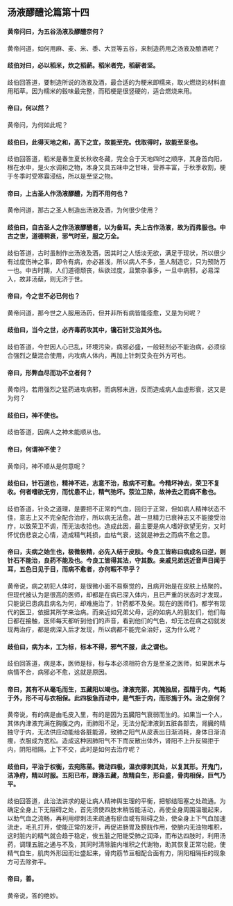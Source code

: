 ## 汤液醪醴论篇第十四

#### 黄帝问曰，为五谷汤液及醪醴奈何？

黄帝问道，如何用麻、麦、米、黍、大豆等五谷，来制造药用之汤液及酿酒呢？

#### 歧伯对曰，必以稻米，炊之稻薪。稻米者完，稻薪者坚。

歧伯回答道，要制造所说的汤液及酒，最合适的为粳米即糯来，取火燃烧的材料直用稻草。因为糯米的毂味最完整，而稻梗是很竖硬的，适合燃烧来用。

#### 帝曰，何以然？

黄帝问，为何如此呢？

#### 歧伯曰，此得天地之和，高下之宜，故能至完。伐取得时，故能至坚也。

歧伯回答道，稻米是春生夏长秋收冬藏，完全合于天地四时之顺序，其身首向阳，根在水中，是火水调和之物，本身又具五味中之甘味，营养丰富，于秋季收割，梗于冬季时受寒霜浸结，所以是至坚之物。

#### 帝曰，上古圣人作汤液醪醴，为而不用何也？

黄帝问道，那古之圣人制造出汤液及酒，为何很少使用？

#### 歧伯曰，自古圣人之作汤液醪醴者，以为备耳。夫上古作汤液，故为而弗服也。中古之世，道德稍衰，邪气时至，服之万全。

歧伯答道，古时虽制作出汤液及酒，因其时之人恬淡无欲，满足于现状，所以很少有过度伤神之事，即令有病，亦必甚浅，所以病人不多，圣人制造它，只为预防万一也。中古时期，人们道德颓丧，纵欲过度，且繁杂事多，一旦中病邪，必易深入，故非汤蘖，则无济于世。

#### 帝曰，今之世不必已何也？

黄帝问道，那今世之人服用汤药，但并非所有病皆能痊愈，又是为何呢？

#### 歧伯曰，当今之世，必齐毒药攻其中，镵石针艾治其外也。

歧伯答道，今世因人心已乱，环境污染，病邪必盛，一般轻剂必不能治病，必须综合强烈之蘖混合使用，内攻病人体内，再加上针刺艾灸在外方可也。

#### 帝曰，形弊血尽而功不立者何？

黄帝问，若用强烈之猛药进攻病邪，而病邪未逍，反而造成病人血虚形衰，这又是为何？

#### 歧伯曰，神不使也。

歧伯答道，因病人之神未能顺从也。

#### 帝曰，何谓神不使？

黄帝问，神不顺从是何意呢？

#### 歧伯曰，针石道也，精神不进，志意不治，敌病不可愈。今精坏神去，荣卫不复收。何者嗜欲无穷，而忧患不止，精气弛坏。荥泣卫除，故神去之而病不愈也。

歧伯答道，针灸之道理，是要把不正常的气血，回归于正常，但如病人精神状态不佳，意志上又不完全配合治疗，所以病无法愈。故一旦精力已衰神志又不能接受治疗，以致荣卫不调，而无法收拾也。造成此因，最主要是病人嗜好欲望无穷，又时怀忧伤悲哀之心情，造成精气耗损，血枯气衰，这就是神去之而病不愈之意。

#### 帝曰，夫病之始生也，极微极精，必先入结于皮肤。今良工皆称曰病成名曰逆，则针石不能治，良药不能及也。今良工皆得其法，守其数。亲戚兄弟远近音声日闻于耳，五色日见于目，而病不愈者，亦何暇不早乎？

黄帝说，病之初犯人体时，是很微小面不易察觉的，且病开始是在皮肤上结聚的。但现代被认为是很高的医师，却都是在病已深入体内，且已严重的状态时才发现，只能说已患病且病名为何，却难施治了，针药都不及矣。现在的医师们，都学有现代的医卫，依据其所学来治病。而亲近如兄弟父母，远的如病人的朋友们，他们每日都在接触，医师每天都听到他们的声音，看到他们的气色，却无法在病之初就发现两治疗，都是病深入后才发现，所以病都不能完全治好，这为什么呢？

#### 歧伯曰，病为本，工为标，标本不得，邪气不服，此之谓也。

歧伯回答道，病是本，医师是标，标与本必须相符合方是至圣之医师，如果医术与病情不合，病邪必不愈，这就是原因。

#### 帝曰，其有不从毫毛而生，五藏阳以竭也。津液充郭，其魄独居，孤精于内，气耗于外，形不可与衣相保。此四极急而动中，是气拒于内，而形施于外。治之奈何？

黄帝说，有的病是由毛皮入里，有的是因为五臓阳气衰弱而生的。如果当一个人，其体内津液充满在胸腹之内，而肺阳不足，无法分配津液到五脏各部去，肾臓的精独守于内，无法供应动能给各脏能源，致肺之阳气从皮表出日渐消耗，身体日渐消痩，衣服成为宽松。造成这种因肺阳气不下而反散出体外，肾阳不上升反隔拒于内，阴阳相隔，上下不交，此时是如何去治疗呢？

#### 歧伯曰，平治于权衡，去宛陈莝。微动四极，温衣缪刺其处，以复其形。开鬼门，洁净府，精以时服。五阳已布，踈涤五藏，故精自生，形自盛，骨肉相保，巨气乃平。

歧伯回答道，此治法讲求的是让病人精神舆生理的平衡，把郁结阻塞之处疏通。为确定全身上下无阻碍之处，首先须使四肢末稍皆能活动，再使全身周围温暖起来，以助气血之流畅，再利用缪刺法来疏通有瘀血或有阻碍之处，使全身上下气血加速流走，毛孔打开，使能正常的发汗，再促进肠胃及膀胱作用，使腑内无浊物堆积，这时脏内的精气就会趋于稳定，俟五脏之阳能受肺之润泽，而布达四肢时，利用汤药，调理五脏之通与不及，其同时清除脏内堆积之代谢物，助其恢复正常功能，使精气自生，肌肉外形因而壮盛起来，骨肉筋节亘相配合面有力，阴阳相隔拒的现象方可去除弥平。

#### 帝曰，善。

黄帝说，答的绝妙。